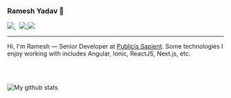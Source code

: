 ### Ramesh Yadav 🙏

<p align="left">
    <a href="https://www.linkedin.com/in/ram3shyadav/">
        <img src="https://img.shields.io/badge/@1rameshyadav-30302f?style=flat&logo=linkedin">
    </a> &nbsp; 
    <a href="https://twitter.com/ram3shyadav">
        <img src="https://img.shields.io/badge/@1__rameshy-30302f?style=flat&logo=twitter">
    </a>
    <a href="https://medium.com/@ram3shyadav">
        <img src="https://img.shields.io/badge/@rameshy-30302f?style=flat&logo=medium">
    </a>
</p>
<hr>
<p>Hi, I'm Ramesh — Senior Developer at <a href="https://www.publicissapient.com">Publicis Sapient</a>. Some technologies I enjoy working with includes Angular, Ionic, ReactJS, Next.js, etc.</p>

<br/>
<br/>

![My github stats](https://github-readme-stats.vercel.app/api?username=ramesh-yadav&show_icons=true)

<!--
**ramesh-yadav/ramesh-yadav** is a ✨ _special_ ✨ repository because its `README.md` (this file) appears on your GitHub profile.

Here are some ideas to get you started:

- 🔭 I’m currently working on ...
- 🌱 I’m currently learning ...
- 👯 I’m looking to collaborate on ...
- 🤔 I’m looking for help with ...
- 💬 Ask me about ...
- 📫 How to reach me: ...
- 😄 Pronouns: ...
- ⚡ Fun fact: ...
-->
